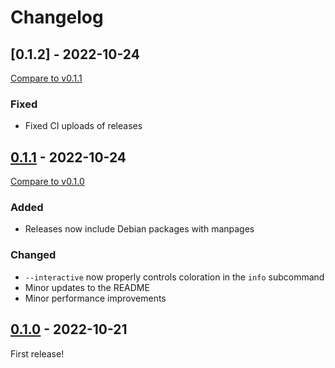 # Changelog

<!-- See: https://keepachangelog.com/en/1.0.0/ -->

## [0.1.2] - 2022-10-24

[Compare to v0.1.1](https://github.com/langston-barrett/souffle-lint/compare/v0.1.1...v0.1.2)

### Fixed

- Fixed CI uploads of releases

## [0.1.1] - 2022-10-24

[Compare to v0.1.0](https://github.com/langston-barrett/souffle-lint/compare/v0.1.0...v0.1.1)

### Added

- Releases now include Debian packages with manpages

### Changed

- `--interactive` now properly controls coloration in the `info` subcommand
- Minor updates to the README
- Minor performance improvements

## [0.1.0] - 2022-10-21

First release!

[0.1.0]: https://github.com/langston-barrett/souffle-lint/releases/tag/v0.1.0
[0.1.1]: https://github.com/langston-barrett/souffle-lint/releases/tag/v0.1.1
